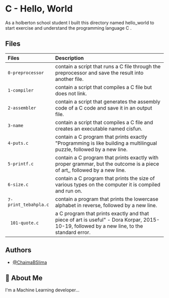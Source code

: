 # C - Hello, World
As a holberton school student I built this directory named hello_world to start exercise and understand the programming language C .

## Files

| Files |  Description                |
| :-------- |  :------------------------- |
| `0-preprocessor` | contain  a script that runs a C file through the preprocessor and save the result into another file. |
|  `1-compiler` |contain  a script that compiles a C file but does not link. |
| `2-assembler` | contain a script that generates the assembly code of a C code and save it in an output file. |
| `3-name` | contain a script that compiles a C file and creates an executable named cisfun. |
|`4-puts.c` |contain a C program that prints exactly "Programming is like building a multilingual puzzle, followed by a new line. |
| `5-printf.c` | contain a C program that prints exactly with proper grammar, but the outcome is a piece of art,, followed by a new line. |
| `6-size.c` |contain a C program that prints the size of various types on the computer it is compiled and run on. |
| `7-print_tebahpla.c` | contain a program that prints the lowercase alphabet in reverse, followed by a new line. |
|` 101-quote.c` |a C program that prints exactly and that piece of art is useful" - Dora Korpar, 2015-10-19, followed by a new line, to the standard error.|

## Authors

- [@ChaimaBSlima](https://www.github.com/octokatherine)


## 🚀 About Me
I'm a Machine Learning developer...
